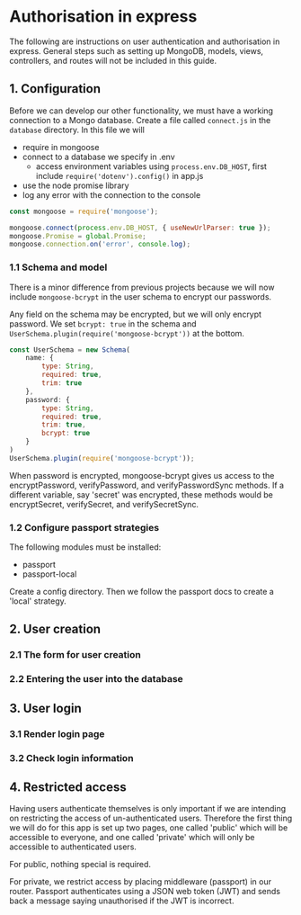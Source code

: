 # Authorisation in express

The following are instructions on user authentication and authorisation in express. General steps such as setting up MongoDB, models, views, controllers, and routes will not be included in this guide.

## 1. Configuration

Before we can develop our other functionality, we must have a working connection to a Mongo database. Create a file called ```connect.js``` in the ```database``` directory. In this file we will
- require in mongoose
- connect to a database we specify in .env
    - access environment variables using ```process.env.DB_HOST```, first include ```require('dotenv').config()``` in app.js
- use the node promise library
- log any error with the connection to the console

```Javascript
const mongoose = require('mongoose');

mongoose.connect(process.env.DB_HOST, { useNewUrlParser: true });
mongoose.Promise = global.Promise;
mongoose.connection.on('error', console.log);
```

### 1.1 Schema and model

There is a minor difference from previous projects because we will now include ```mongoose-bcrypt``` in the user schema to encrypt our passwords.

Any field on the schema may be encrypted, but we will only encrypt password. We set ```bcrypt: true``` in the schema and ```UserSchema.plugin(require('mongoose-bcrypt'))``` at the bottom.

```Javascript
const UserSchema = new Schema(
    name: {
        type: String,
        required: true,
        trim: true
    },
    password: {
        type: String,
        required: true,
        trim: true,
        bcrypt: true
    }
)
UserSchema.plugin(require('mongoose-bcrypt'));
```

When password is encrypted, mongoose-bcrypt gives us access to the encryptPassword, verifyPassword, and verifyPasswordSync methods. If a different variable, say 'secret' was encrypted, these methods would be encryptSecret, verifySecret, and verifySecretSync.

### 1.2 Configure passport strategies

The following modules must be installed:
- passport
- passport-local

Create a config directory. Then we follow the passport docs to create a 'local' strategy. 

## 2. User creation

### 2.1 The form for user creation

### 2.2 Entering the user into the database

## 3. User login

### 3.1 Render login page

### 3.2 Check login information

## 4. Restricted access

Having users authenticate themselves is only important if we are intending on restricting the access of un-authenticated users. Therefore the first thing we will do for this app is set up two pages, one called 'public' which will be accessible to everyone, and one called 'private' which will only be accessible to authenticated users.

For public, nothing special is required.

For private, we restrict access by placing middleware (passport) in our router. Passport  authenticates using a JSON web token (JWT) and sends back a message saying unauthorised if the JWT is incorrect.